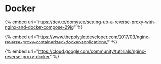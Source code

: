 # Docker

{% embed url="https://dev.to/domysee/setting-up-a-reverse-proxy-with-nginx-and-docker-compose-29jg" %}

{% embed url="https://www.thepolyglotdeveloper.com/2017/03/nginx-reverse-proxy-containerized-docker-applications/" %}

{% embed url="https://cloud.google.com/community/tutorials/nginx-reverse-proxy-docker" %}



